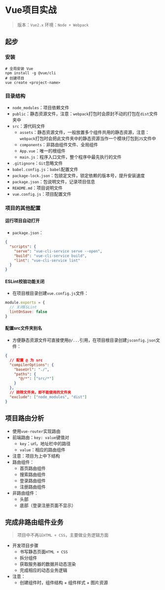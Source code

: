 # Vue项目实战

> 版本：`Vue2.x`
> 环境：`Node + Webpack`

## 起步

### 安装

```shell
# 全局安装 Vue
npm install -g @vue/cli
# 创建项目
vue create <project-name>
```

### 目录结构

- `node_modules`：项目依赖文件
- `public`：静态资源文件，注意：`webpack`打包时会原封不动的打包在`dist`文件夹中
- `src`：源代码文件
  - `assets`：静态资源文件，一般放置多个组件共用的静态资源，注意：`webpack`打包时会把此文件夹中的静态资源当作一个模块打包到`JS`文件中
  - `components`：非路由组件文件、全局组件
  - `App.vue`：唯一的根组件
  - `main.js`：程序入口文件，整个程序中最先执行的文件
- `.gitignore`：`Git`忽略文件
- `babel.config.js`：`babel`配置文件
- `package-lock.json`：包锁定文件，锁定依赖的版本号，提升安装速度
- `package.json`：包说明文件，记录项目信息
- `README.md`：项目说明文件
- `vue.config.js`：项目配置文件

### 项目的其他配置

#### 运行项目自动打开

- `package.json`：

```json
{
  "scripts": {
    "serve": "vue-cli-service serve --open",
    "build": "vue-cli-service build",
    "lint": "vue-cli-service lint"
  }
}
```

#### ESLint校验功能关闭

- 在项目根目录创建`vue.config.js`文件：

```javascript
module.exports = {
  // 关闭ESLint
  lintOnSave: false
}
```

#### 配置src文件夹别名

- 方便静态资源文件可直接使用`@/...`引用，在项目根目录创建`jsconfig.json`文件：

```json
{
  // 配置 @ 为 src
  "compilerOptions": {
    "baseUrl": "./",
    "paths": {
      "@/*": ["src/*"]
    }
  },
  // 排除文件夹，即不能使用的文件夹
  "exclude": ["node_modules", "dist"]
}
```

## 项目路由分析

- 使用`vue-router`实现路由
- 前端路由：`key: value`键值对
  - `key`：url，地址栏中的路径
  - `value`：相应的路由组件
- 注意：项目为上中下结构
- 路由组件：
  - 首页路由组件
  - 搜索路由组件
  - 登录路由组件
  - 注册路由组件
- 非路由组件：
  - 头部
  - 底部（登录注册页面不显示）

## 完成非路由组件业务

> 项目中不再以`HTML + CSS`，主要做业务逻辑方面

- 开发项目步骤
  - 书写静态页面`HTML + CSS`
  - 拆分组件
  - 获取服务器的数据并动态渲染
  - 完成相应的动态业务逻辑
- 注意：
  - 创建组件时，组件结构 + 组件样式 + 图片资源
